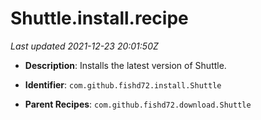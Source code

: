 # Shuttle.install.recipe

_Last updated 2021-12-23 20:01:50Z_

- **Description**: Installs the latest version of Shuttle.

- **Identifier**: `com.github.fishd72.install.Shuttle`

- **Parent Recipes**: `com.github.fishd72.download.Shuttle`
